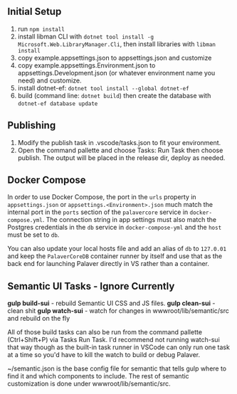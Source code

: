 ## Initial Setup

1) run `npm install`
2) install libman CLI with `dotnet tool install -g Microsoft.Web.LibraryManager.Cli`, then install libraries with `libman install`
3) copy example.appsettings.json to appsettings.json and customize
4) copy example.appsettings.Environment.json to appsettings.Development.json (or whatever environment name you need) and customize.
5) install dotnet-ef: `dotnet tool install --global dotnet-ef`
6) build (command line: `dotnet build`) then create the database with `dotnet-ef database update`

## Publishing

1) Modify the publish task in .vscode/tasks.json to fit your environment.
2) Open the command pallette and choose Tasks: Run Task then choose publish.  The output will be placed in the release dir, deploy as needed.

## Docker Compose

In order to use Docker Compose, the port in the `urls` property in `appsettings.json` or `appsettings.<Environment>.json` much match the
internal port in the `ports` section of the `palavercore` service in `docker-compose.yml`.  The connection string in app settings must also
match the Postgres credentials in the `db` service in `docker-compose-yml` and the `host` must be set to `db`.

You can also update your local hosts file and add an alias of `db` to `127.0.01` and keep the `PalaverCoreDB` container runner by itself and use
that as the back end for launching Palaver directly in VS rather than a container.

## Semantic UI Tasks - Ignore Currently

**gulp build-sui** - rebuild Semantic UI CSS and JS files.
**gulp clean-sui** - clean shit
**gulp watch-sui** - watch for changes in wwwroot/lib/semantic/src and rebuild on the fly

All of those build tasks can also be run from the command pallette (Ctrl+Shift+P) via Tasks Run Task.  I'd recommend not running watch-sui that way though as the built-in task runner in VSCode can only run one task at a time so you'd have to kill the watch to build or debug Palaver.

~/semantic.json is the base config file for semantic that tells gulp where to find it and which components to include.  The rest of semantic customization is done under wwwroot/lib/semantic/src.

